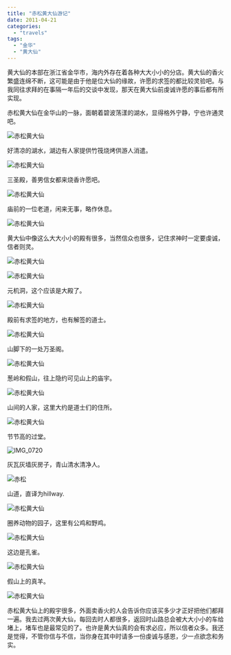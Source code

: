 ```yaml
---
title: "赤松黄大仙游记"
date: 2011-04-21
categories: 
  - "travels"
tags: 
  - "金华"
  - "黄大仙"
---
```


黄大仙的本部在浙江省金华市，海内外存在着各种大大小小的分店。黄大仙的香火繁盛连绵不断，这可能是由于他是位大仙的缘故，许愿的求签的都比较灵验吧。与我同往求拜的在事隔一年后的交谈中发现，那天在黄大仙前虔诚许愿的事后都有所实现。

赤松黄大仙在金华山的一脉，面朝着碧波荡漾的湖水，显得格外宁静，宁也许通灵吧。

![赤松黄大仙](images/5648344995_e162151c37_z.jpg)

<!--more-->好清凉的湖水，湖边有人家提供竹筏烧烤供游人消遣。

![赤松黄大仙](images/5648909346_54715190e7_z.jpg)

三圣殿，善男信女都来烧香许愿吧。

![赤松黄大仙](images/5648347269_cf96f67cbe_z.jpg)

庙前的一位老道，闲来无事，略作休息。

![赤松黄大仙](images/5648344799_192f5774a0_z.jpg)

黄大仙中像这么大大小小的殿有很多，当然信众也很多，记住求神时一定要虔诚，信者则灵。

![赤松黄大仙](images/5648346641_356e1e0f63_z.jpg)

![赤松黄大仙](images/5648345781_0dd0577ed6_z.jpg)

元机洞，这个应该是大殿了。

![赤松黄大仙](images/5648909726_76ddcc818b_z.jpg)

殿前有求签的地方，也有解签的道士。

![赤松黄大仙](images/5648910206_12d8b4d4af_z.jpg)

山脚下的一处万圣阁。

![赤松黄大仙](images/5648959282_dc743d872b_z.jpg)

葱岭和假山，往上隐约可见山上的庙宇。

![赤松黄大仙](images/5648908584_8f9de499e4_z.jpg)

山间的人家，这里大约是道士们的住所。

![赤松黄大仙](images/5648913014_2bb365978c_z.jpg)

节节高的过堂。

![IMG_0720](images/5648430953_0d0b9843c4_z.jpg)

灰瓦灰墙灰房子，青山清水清净人。

![赤松](images/5648976318_dc15cc02e7_z.jpg)

山道，直译为hillway.

![赤松黄大仙](images/5648944106_92f6878412_z.jpg)

圈养动物的园子，这里有公鸡和野鸡。

![赤松黄大仙](images/5648912196_68713bd125_z.jpg)

这边是孔雀。

![赤松黄大仙](images/5648911856_160dff4543_z.jpg)

假山上的真羊。

![赤松黄大仙](images/5648912728_b1410b19b8_z.jpg)

赤松黄大仙上的殿宇很多，外面卖香火的人会告诉你应该买多少才正好把他们都拜一遍。我去过两次黄大仙，每回去时人都很多，返回时山路总会被大大小小的车给堵上，堵车也是最常见的了。也许是黄大仙真的会有求必应，所以信者众多。我还是觉得，不管你信与不信，当你身在其中时请多一份虔诚与感恩，少一点欲念和务实。
